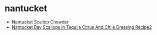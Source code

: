 # nantucket

 * [Nantucket Scallop Chowder](index/n/nantucket-scallop-chowder-994.json)
 * [Nantucket Bay Scallops In Tequila Citrus And Chile Dressing Recipe2](index/n/nantucket-bay-scallops-in-tequila-citrus-and-chile-dressing-recipe2.json)
